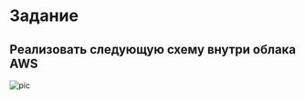 Задание
=======
## Реализовать следующую схему внутри облака AWS

![pic](http://i.imgur.com/hU3ttUM.jpeg)
